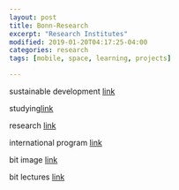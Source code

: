 ```yaml
---
layout: post
title: Bonn-Research
excerpt: "Research Institutes"
modified: 2019-01-20T04:17:25-04:00
categories: research
tags: [mobile, space, learning, projects]

---
```


sustainable development [link](https://www.uni-bonn.de/research/research-profile/innovation-and-technology-for-sustainable-futures/Innovation-and-technology-for-sustainable-futures)

studying[link](https://www.uni-bonn.de/studying)

research [link](https://www.uni-bonn.de/research/research-profile/Researchprofile)

international program [link](https://basis.uni-bonn.de/qisserver/rds?state=wtree&search=1&trex=step&root120182=177063%7C177080%7C179876&P.vx=lang)

bit image [link](https://sites.google.com/site/bitimageprocessing/home/projects)

bit lectures [link](https://www.researchgate.net/project/lectures-on-image-processing)
